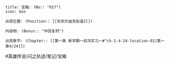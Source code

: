 ---
---
```ad-quote
title: 宝箱: (No:: "017")
icon: box

出现位置: (Position:: [[东凯尔迪克街道2]])

内容物: (Bonus:: "中回复药")

出现章节: (Chapter:: [[第一章 新学期～初次实习～#^ch-1-4-24-location-02|第一章4/24]])

```

#英雄传说/闪之轨迹/笔记/宝箱